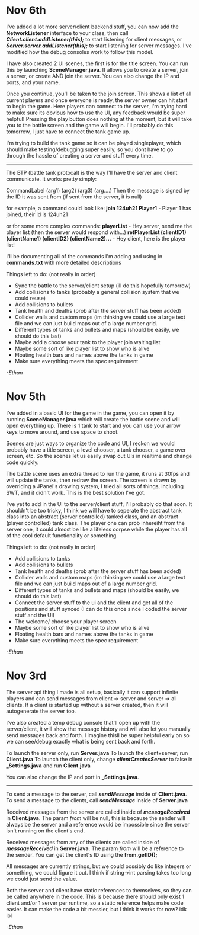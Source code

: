 
# Nov 6th
I've added a lot more server/client backend stuff, you can now add the **NetworkListener** interface to your class, then call **_Client.client.addListener(this);_**  to start listening for client messages, or **_Server.server.addListener(this);_** to start listening for server messages. I've modified how the debug consoles work to follow this model.

I have also created 2 UI scenes, the first is for the title screen. You can run this by launching **SceneManager.java**. It allows you to create a server, join a server, or create AND join the server. You can also change the IP and ports, and your name. 

Once you continue, you'll be taken to the join screen. This shows a list of all current players and once everyone is ready, the server owner can hit start to begin the game. Here players can connect to the server, I'm trying hard to make sure its obvious how to use the UI, any feedback would be super helpful! Pressing the play button does nothing at the moment, but it will take you to the battle screen and the game will begin. I'll probably do this tomorrow, I just have to connect the tank game up.

I'm trying to build the tank game so it can be played singleplayer, which should make testing/debugging super easily, so you dont have to go through the hassle of creating a server and stuff every time.

----
The BTP (battle tank protocal) is the way I'll have the server and client communicate. It works pretty simply:

CommandLabel (arg1) (arg2) (arg3) (arg....)
Then the message is signed by the ID it was sent from (if sent from the server, it is null)

for example, a command could look like:
**join 124uh21 Player1**  - Player 1 has joined, their id is 124uh21

or for some more complex commands:
**playerList**  - Hey server, send me the player list (then the server would respond with...)
**retPlayerList (clientID1) (clientName1) (clientID2) (clientName2)...** - Hey client, here is the player list!

I'll be documenting all of the commands I'm adding and using in **commands.txt** with more detailed descriptions

Things left to do: (not really in order)
- Sync the battle to the server/client setup (ill do this hopefully tomorrow)
- Add collisions to tanks (probably a general collision system that we could reuse)
- Add collisions to bullets
- Tank health and deaths (prob after the server stuff has been added)
- Collider walls and custom maps (im thinking we could use a large text file and we can just build maps out of a large number grid.
- Different types of tanks and bullets and maps (should be easily, we should do this last)
- Maybe add a choose your tank to the player join waiting list
- Maybe some sort of like player list to show who is alive
- Floating health bars and names above the tanks in game
- Make sure everything meets the spec requirement

_-Ethan_
 

# Nov 5th
I've added in a basic UI for the game in the game, you can open it by running **SceneManager.java** which will create the battle scene and will open everything up. There is 1 tank to start and you can use your arrow keys to move around, and use space to shoot.

Scenes are just ways to organize the code and UI, I reckon we would probably have a title screen, a level chooser, a tank chooser, a game over screen, etc. So the scenes let us easily swap out UIs in realtime and change code quickly.

The battle scene uses an extra thread to run the game, it runs at 30fps and will update the tanks, then redraw the screen. The screen is drawn by overriding a JPanel's drawing system, I tried all sorts of things, including SWT, and it didn't work. This is the best solution I've got.

I've yet to add in the UI to the server/client stuff, I'll probably do that soon. It shouldn't be too tricky, I think we will have to seperate the abstract tank class into an abstract (server controlled) tanked class, and an abstract (player controlled) tank class. The player one can prob inhereiht from the server one, it could almost be like a lifeless corpse while the player has all of the cool default functionality or something.

Things left to do: (not really in order)
- Add collisions to tanks
- Add collisions to bullets
- Tank health and deaths (prob after the server stuff has been added)
- Collider walls and custom maps (im thinking we could use a large text file and we can just build maps out of a large number grid.
- Different types of tanks and bullets and maps (should be easily, we should do this last)
- Connect the server stuff to the ui and the client and get all of the positions and stuff synced (I can do this once since I coded the server stuff and the UI)
- The welcome/ choose your player screen
- Maybe some sort of like player list to show who is alive
- Floating health bars and names above the tanks in game
- Make sure everything meets the spec requirement

_-Ethan_

# Nov 3rd
The server api thing I made is all setup, basically it can support infinite players and can send messages from client => server and server => all clients. If a client is started up without a server created, then it will autogenerate the server too.

I've also created a temp debug console that'll open up with the server/client, it will show the message history and will also let you manually send messages back and forth. I imagine thisll be super helpful early on so we can see/debug exactly what is being sent back and forth.

To launch the server only, run **Server.java**
To launch the client+server, run **Client.java**
To launch the client only, change **_clientCreatesServer_** to false in **_Settings.java** and run **Client.java**

You can also change the IP and port in **_Settings.java**.

---
To send a message to the server, call **_sendMessage_** inside of **Client.java**. To send a message to the clients, call **_sendMessage_** inside of **Server.java**

Received messages from the server are called inside of **_messageReceived_** in **Client.java**. The param *from* will be null, this is because the sender will always be the server and a reference would be impossible since the server isn't running on the client's end.

Received messages from any of the clients are called inside of **_messageReceived_** in **Server.java**. The param *from* will be a reference to the sender. You can get the client's ID using the **from.getID();**

All messages are currently strings, but we could possibly do like integers or something, we could figure it out. I think if string->int parsing takes too long we could just send the value.

Both the server and client have static references to themselves, so they can be called anywhere in the code. This is because there should only exist 1 client and/or 1 server per runtime, so a static reference helps make code easier. It can make the code a bit messier, but I think it works for now? idk lol

_-Ethan_
